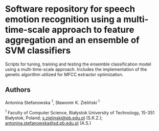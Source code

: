 # Software repository for speech emotion recognition using a multi-time-scale approach to feature aggregation and an ensemble of SVM classifiers
Scripts for tuning, training and testing the ensemble classification model using a multi-time-scale approach. Includes the implementation of the genetic algorithm utilized for MFCC extractor optimization. 

## Authors
Antonina Stefanowska <sup>1</sup>, Sławomir K. Zieliński <sup>1</sup>

<sup>1</sup> Faculty of Computer Science, Białystok University of Technology, 15-351 Białystok, Poland; s.zielinski@pb.edu.pl (S.K.Z.); antonina.stefanowska@sd.pb.edu.pl (A.S.)

